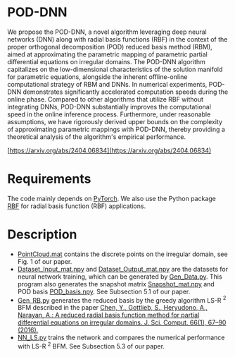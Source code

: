 # POD-DNN

We propose the POD-DNN, a novel algorithm leveraging deep neural networks (DNN) along with radial basis functions (RBF) in the context of the proper orthogonal decomposition (POD) reduced basis method (RBM), aimed at approximating the parametric mapping of parametric partial differential equations on irregular domains. The POD-DNN algorithm capitalizes on the low-dimensional characteristics of the solution manifold for parametric equations, alongside the inherent offline-online computational strategy of RBM and DNNs. In numerical experiments, POD-DNN demonstrates significantly accelerated computation speeds during the online phase. Compared to other algorithms that utilize RBF without integrating DNNs, POD-DNN substantially improves the computational speed in the online inference process. Furthermore, under reasonable assumptions, we have rigorously derived upper bounds on the complexity of approximating parametric mappings with POD-DNN, thereby providing a theoretical analysis of the algorithm's empirical performance.

[https://arxiv.org/abs/2404.06834](https://arxiv.org/abs/2404.06834)

# Requirements
The code mainly depends on [PyTorch](https://pytorch.org/). We also use the Python package [RBF](https://github.com/treverhines/RBF) for radial basis function (RBF) applications.

# Description
* [PointCloud.mat](./PointCloud.mat) contains the discrete points on the irregular domain, see Fig. 1 of our paper.
* [Dataset_Input_mat.npy](./Dataset_Input_mat.npy) and [Dataset_Output_mat.npy](Dataset_Output_mat.npy) are the datasets for neural network training, which can be generated by [Gen_Data.py](./Gen_Data.py). This program also generates the snapshot matrix [Snapshot_mat.npy](./Snapshot_mat.npy) and POD basis [POD_basis.npy](./POD_basis.npy). See Subsection 5.1 of our paper. 
* [Gen_RB.py](./Gen_RB.py) generates the reduced basis by the greedy algorithm LS-R $^2$ BFM described in the paper [Chen, Y., Gottlieb, S., Heryudono, A., Narayan, A.: A reduced radial basis function method for partial differential equations on irregular domains. J. Sci. Comput. 66(1), 67–90 (2016).](https://doi.org/10.1007/s10915-015-0013-8)
* [NN_LS.py](./NN_LS.py) trains the network and compares the numerical performance with LS-R $^2$ BFM. See Subsection 5.3 of our paper.
